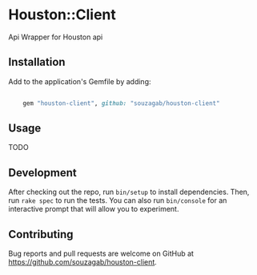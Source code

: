# Houston::Client

Api Wrapper for Houston api

## Installation

Add to the application's Gemfile by adding:

```ruby

    gem "houston-client", github: "souzagab/houston-client"

```

## Usage

TODO

## Development

After checking out the repo, run `bin/setup` to install dependencies. Then, run `rake spec` to run the tests. You can also run `bin/console` for an interactive prompt that will allow you to experiment.

## Contributing

Bug reports and pull requests are welcome on GitHub at https://github.com/souzagab/houston-client.
